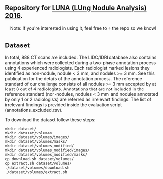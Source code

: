 ## Repository for [LUNA (LUng Nodule Analysis) 2016](https://ieeexplore.ieee.org/document/8880654).

<p align="center">Note: If you're interested in using it, feel free to ⭐️ the repo so we know!</p>


## Dataset
In total, 888 CT scans are included. The LIDC/IDRI database also contains annotations which were collected during a two-phase annotation process using 4 experienced radiologists. Each radiologist marked lesions they identified as non-nodule, nodule < 3 mm, and nodules >= 3 mm. See this publication for the details of the annotation process. The reference standard of our challenge consists of all nodules >= 3 mm accepted by at least 3 out of 4 radiologists. Annotations that are not included in the reference standard (non-nodules, nodules < 3 mm, and nodules annotated by only 1 or 2 radiologists) are referred as irrelevant findings. The list of irrelevant findings is provided inside the evaluation script (annotations_excluded.csv).

To download the dataset follow these steps:
```
mkdir dataset/
mkdir dataset/volumes
mkdir dataset/volumes/images/
mkdir dataset/volumes/masks/
mkdir dataset/volumes_modified/
mkdir dataset/volumes_modified/images/
mkdir dataset/volumes_modified/masks/
cp download.sh dataset/volumes/
cp extract.sh dataset/volumes/
./dataset/volumes/download.sh
./dataset/volumes/extract.sh
```
